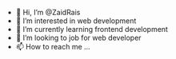 - 👋 Hi, I’m @ZaidRais
- 👀 I’m interested in web development
- 🌱 I’m currently learning frontend development
- 💞️ I’m looking to job for web developer
- 📫 How to reach me ...

<!---
ZaidRais/ZaidRais is a ✨ special ✨ repository because its `README.md` (this file) appears on your GitHub profile.
You can click the Preview link to take a look at your changes.
--->
